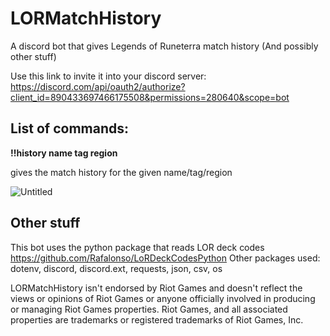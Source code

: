 # LORMatchHistory
A discord bot that gives Legends of Runeterra match history (And possibly other stuff)

Use this link to invite it into your discord server: https://discord.com/api/oauth2/authorize?client_id=890433697466175508&permissions=280640&scope=bot

## List of commands:
**!!history name tag region**

gives the match history for the given name/tag/region

![Untitled](https://user-images.githubusercontent.com/38494422/134842872-2ce7304d-98c6-47d4-811e-0eea08f34b04.png)



## Other stuff
This bot uses the python package that reads LOR deck codes https://github.com/Rafalonso/LoRDeckCodesPython
Other packages used: dotenv, discord, discord.ext, requests, json, csv, os

LORMatchHistory isn't endorsed by Riot Games and doesn't reflect the views or opinions of Riot Games or anyone officially involved in producing or managing Riot Games properties. Riot Games, and all associated properties are trademarks or registered trademarks of Riot Games, Inc.
